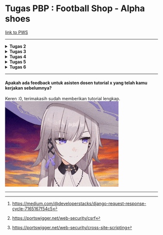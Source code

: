 # Tugas PBP : Football Shop - Alpha shoes
[link to PWS](https://rifqy-pradipta-alphashoes.pbp.cs.ui.ac.id/)


---

<details>
<Summary><b>Tugas 2</b></Summary>

## checklist:
- [x] Membuat sebuah proyek Django baru.
	- Buat folder baru dan python venv dengan install seluruh requirement untuk setup Django.
	- Buat project baru: `django-admin startproject alpha_shoes`.
- [x] Membuat aplikasi dengan nama main pada proyek tersebut.
	- Buat aplikasi main dengan: `python manage.py startapp main`.
	- Tambahkan `main` pada **settings.py**, spesifiknya pada ==INSTALLED_APPS== agar main dikenali oleh Django.
- [x] Melakukan routing pada proyek agar dapat menjalankan aplikasi main.
	- Buat folder template serta file **main.html** di dalamnya, yang akan menjadi tampilan utama, untuk sekarang hanya display nama toko dan identitas, dalam bentuk placeholder.
	- Data yang akan ditampilkan pada main dibuat pada **views.py**, yang akan me-render **main.html** placeholder dengan value yang dimiliki views.
	- Routing program melalui **urls.py** dengan import **main.views** dan hook **main.urls**(file urls.py pada `main/`) ke **urls.py** pada direktori proyek `alpha_shoes/`.
- [x] Membuat model pada aplikasi main dengan nama Product dan memiliki atribut wajib sebagai berikut.

``` 
- name sebagai nama item dengan tipe CharField.
- price sebagai harga item dengan tipe IntegerField.
- description sebagai deskripsi item dengan tipe TextField.
- thumbnail sebagai gambar item dengan tipe URLField.
- category sebagai kategori item dengan tipe CharField.
- is_featured sebagai status unggulan item dengan tipe BooleanField
```

- pada models, saya menggunakan:
    - id(sebagai primary key database), 
    - name sebagai CharField, 
    - price sebagai PositiveIntegerField, 
    - description sebagai TextField, 
    - thumbnail sebagai URLField, 
    - size sebagai CharField, dan 
    - stock sebagai PositiveIntegerField.

- karena Shoe dapat memiliki berbagai size, saya menggunakan class tambahan bernama ShoeSize yang menjadi database kedua untuk melakukan store terhadap masing-masing dari size dan stok tiap sepatu. Berikut adalah model yang saya buat:


```python
class Shoes(models.Model):
    id = models.UUIDField(primary_key=True, default=uuid.uuid4, editable=False)
    name = models.CharField(max_length=255)
    price = models.PositiveIntegerField(default=0)
    description = models.TextField(blank=True)
    thumbnail = models.URLField(blank=True, null=True)

    def __str__(self):
        return self.name

    @property
    def total_stock(self):
        return sum(s.stock for s in self.sizes.all())

    @property
    def is_available(self):
        return self.total_stock > 0

    def decrease_stock(self, size, amount=1):
        size_row = self.sizes.get(size=size)
        if amount < 0:
            raise ValueError("tidak dapa negatif")
        if size_row.stock < amount:
            raise ValueError("stock tidak cukup")
        size_row.stock -= amount
        size_row.save()


class ShoeSize(models.Model):
    shoes = models.ForeignKey(Shoes, on_delete=models.CASCADE, related_name='sizes')
    size = models.CharField(max_length=2, choices=SIZE_CHOICES)
    stock = models.PositiveIntegerField(default=0)

    class Meta:
        unique_together = ('shoes', 'size')
```

- [x] Membuat sebuah fungsi pada views.py untuk dikembalikan ke dalam sebuah template HTML yang menampilkan nama aplikasi serta nama dan kelas kamu.
	- hal ini sudah saya lakukan bersamaan dengan routing diatas untuk mempersingkat waktu.
- [x] Membuat sebuah routing pada urls.py aplikasi main untuk memetakan fungsi yang telah dibuat pada views.py.
	-  hal ini juga sudah saya lakukan bersamaan dengan routing diatas untuk mempersingkat waktu.
- [x] Melakukan deployment ke PWS terhadap aplikasi yang sudah dibuat sehingga nantinya dapat diakses oleh teman-temanmu melalui Internet.
	- push project ke git PWS.
	- karena segala credential tidak dimasukkan dalam push, maka harus dilakukan setup environs pada PWS dengan credential-credential yang diperlukan.
	- PWS akan runserver dengan sendirinya.
- [x] Membuat sebuah README.md yang berisi tautan menuju aplikasi PWS yang sudah di-deploy, serta jawaban dari beberapa pertanyaan berikut.
---
##  Bagan  penjelasan mengenai kaitan antara urls.py, views.py, models.py, dan berkas html.
![](https://miro.medium.com/v2/resize:fit:1100/format:webp/1*K-o5Vn65A7PJZTSrlsm2rQ.jpeg)

*gambar diambil dari. [^1]*
keempat file tersebut sangat berkaitan karena:
- `urls.py` (proyek & app): Mencocokkan URL → menentukan view mana dipanggil.
- `views.py`: Menerima request, (opsional) ambil data di `models.py`, lalu panggil **template** dengan context → print `HttpResponse`.
- `models.py`: Sumber data, desain tabel dan isinya(variabel) yang akan dipakai **view**.
- `templates/*.html`: Presentasi, menampilkan data yang dikirim **view** ke user dalam bentuk HTML.
Keempatnya terhubung menjadi: **URL → View → Model → Template → Response**.

---
## Peran settings.py dalam proyek Django
`settings.py` adalah **pusat konfigurasi proyek Django**. Semua pengaturan, dimulai dari database, lokasi aplikasi, lokasi template, hingga security disatukan dalam satu tempat, sehingga proyek bisa berjalan konsisten dan mudah diatur.
## Cara Kerja Migrasi Database di Django

Migrasi digunakan untuk menjaga sinkronisasi antara **models.py** dan **database**.
1. Buat/Ubah model di `models.py`.
2. Jalankan:
    ```bash
    python manage.py makemigrations
    ```
    Django membuat **file migrasi**.
3. Jalankan:
    ```bash
    python manage.py migrate
    ```
    Django mengeksekusi file migrasi, membuat atau mengubah tabel sesuai model.

Dengan migrasi, perubahan struktur database bisa **dilacak, dikelola, dan dijalankan otomatis** tanpa harus menulis kembali database secara manual.

---
## Kenapa Django?
Karena Django mencakup *FullStack* development sehingga dapat mengatur *FrontEnd* dan *BackEnd* secara mudah untuk pemula. Dengan menggunakan ==python==, Django menjadi alternatif yang banyak digunakan untuk pemula yang baru mempelajari dapat mengikuti dengan mudah disertai dengan dokumentasi yang lengkap.


</details>
<details>
<summary><b>Tugas 3</b></summary>

## checklist:
- [x] Tambahkan 4 fungsi `views` baru untuk melihat objek yang sudah ditambahkan dalam format XML, JSON, XML _by ID_, dan JSON _by ID_.
	- function baru dibuat pada views.py untuk menampilkan format-format tersebut.
- [x] Membuat routing URL untuk masing-masing `views` yang telah ditambahkan pada poin 1.
	```python
	path('create-shoes/', create_shoes, name='create_shoes'),
	path('shoes/<str:id>/', show_shoes, name='show_shoes'),
	path('xml/', show_xml, name='show_xml'),
	path('json/', show_json, name='show_json'),
	path('xml/<str:shoes_id>/', show_xml_by_id, name='show_xml_by_id'),
	path('json/<str:shoes_id>/', show_json_by_id, name='show_json_by_id'),
	```
- [x] Membuat halaman yang menampilkan data objek model yang memiliki tombol "Add" yang akan redirect ke halaman `form`, serta tombol "Detail" pada setiap data objek model yang akan menampilkan halaman detail objek.
	```html
	<a href="{% url 'main:create_shoes' %}">
		<button>+ Add Shoes</button>
	</a>
	
	...
	...
	...
	
	<a href="{% url 'main:show_shoes' shoes.id %}">
		<button>Detail</button>
	</a>
	```
- [x] Membuat halaman `form` untuk menambahkan objek model pada app sebelumnya.

```python
class ShoesForm(ModelForm):
	class Meta:
		model = Shoes
		fields = ["name", "price", "description", "thumbnail"]
```

- [x] Membuat halaman yang menampilkan detail dari setiap data objek model.
	Cek **shoes_details.html** pada /main/template/shoes_details.html
---
##  Pengunaan *data delivery* pada sebuah platform.

Pada kasus project kali ini, data delivery yang dipakai adalah input user pada form yang di kirim ke database server sehingga data sepatu tetap tersimpan pada database. Hal ini diperlukan untuk mempermudah interaksi user dengan server.

---
## JSON or XML?
Menurut saya, json memiliki format yang lebih mudah dibaca dari sisi pengguna sehingga mempermudah pengolahan data tersebut. Kepopuleran JSON mungkin juga karena hal tersebut, ditambah pengolahan JSON juga dapat langsung diolah oleh javascript.
## fungsi dari method `is_valid()`
`is_valid()` digunakan untuk mengecek input dari form user agar sesuai dengan dengan field model yang sudah di define pada *models.py*.
## Fungsi **csrf_token**
**csrf_token** digunakan untuk mengecek apakah csrf tersebut berasal dari website kita atau berasal dari sumber yang tidak diketahui yang menyebabkan terjadinya CSRF vulnerability[^2]. Maka dari itu penggunaan token dibutuhkan untuk mencegah terjadinya hal-hal yang tidak diinginkan.

## Postman
<details>
<summary><b>Photos</b></summary>

![](assets/postman1.png)
![](assets/postman2.png)
![](assets/postman3.png)
![](assets/postman4.png)
![](assets/postman5.png)

</details>

</details>

<details>
<summary><b>Tugas 4</b></summary>

## checklist:
- [x] Mengimplementasikan fungsi registrasi, login, dan logout untuk memungkinkan pengguna mengakses aplikasi sebelumnya sesuai dengan status login/logoutnya..
	Fungsi register, login, dan logout dibuat pada *views.py*
- [x] Membuat **dua** (2) akun pengguna dengan masing-masing **tiga** (3) _dummy data_ menggunakan model yang telah dibuat sebelumnya untuk setiap akun **di lokal**.
	- User 1:
	![](assets/SS-user1.png)
	- User 2:
	![](assets/SS-user2.png)

- [x] Menghubungkan model `Product` dengan `User`.
	Menambahkan user pada product database dan mengaitkannya menjadi seller user saat add product. Jadi jika user melakukan click detail product seller akan ditampilkan sebagai seller yang menjual sepatu. ![](assets/detail_seller.png)
	
- [x] Menampilkan detail informasi pengguna yang sedang _logged in_ seperti _username_ dan menerapkan _cookies_ seperti `last_login` pada halaman utama aplikasi.
	penerapan `last_login` hanya tinggal menambahkan  `last_login': request.COOKIES.get('last_login', 'Never')` pada context di **views.py**. Sedangkan untuk menampilkan username yang sedang login dapat dilakukan dengan mengganti hardcoded username dengan `request.user.username`

---
##  Pertanyaan dan Jawaban:
#### Apa itu Django `AuthenticationForm`? Jelaskan juga kelebihan dan kekurangannya.
`AuthenticationForm` adalah form bawaan dari `django.contrib.auth.forms` yang menyediakan field *username* dan *password*, melakukan validasi credential melalui `authenticate()` dan menyediakan `form.get_user()` bila valid.
**Kelebihan:**
- Praktis karena merupakan template siap pakai untuk proses login.
- Terintegrasi dengan sistem auth Django.
- Aman, karena hanya menerima credential sesuai format, ada simple cek bila username dan password mirip.
**Kekurangan:**
- UI sederhana, perlu styling tambahan.
- Tidak ada proteksi brute-force.
#### Apa perbedaan antara autentikasi dan otorisasi? Bagaiamana Django mengimplementasikan kedua konsep tersebut?
**Autentikasi (Authentication)** adalah verifikasi identitas, menandakan siapa yang sedang login saat ini.
- Django menggunakan `authenticate()` lalu `login(request, user)`.
- Form menggunakan `AuthenticationForm` untuk memfasilitasi input + validasi.

**Otorisasi (Authorization)** adalah pengecekan hak akses, menandakan user yang sedang login saat ini dapat mengakses apa saja.
- Modifier `@login_required` untuk memberikan authorization hanya kepada user yang sudah melakukan register dan login, jika tidak produk tidak akan ditampilkan dan di forward ke page login.
#### Apa saja kelebihan dan kekurangan _session_ dan _cookies_ dalam konteks menyimpan _state_ di aplikasi web?
**Session (server-side dan cookie hanya menyimpan session id)**
- **Kelebihan:**
    - Lebih aman karena data tidak disimpan di client.
    - Bisa menyimpan data besar & kompleks.
- **Kekurangan:**
    - Memerlukan storage server sendiri untuk menyimpan session tersebut.
    - Perlu perhatian jika ingin melakukan modifikasi storage, jika terhapus dengan tidak sengaja akan menjadi rumit.

**Cookies (client-side)**
- **Kelebihan:**
    - Simpel; tidak butuh storage server.
    - Cocok untuk setting yang tidak terlalu banyak, misal hanya asal user(ex: ID).
- **Kekurangan:**
    - Terbatas ukuran, hanya sekitar ~4KB.
    - Dikirim tiap request.
    - Rentan dimodifikasi oleh user lain.
    - Rentan dicuri melalui XSS jika tidak `HttpOnly`.
#### Apakah penggunaan _cookies_ aman secara _default_ dalam pengembangan web, atau apakah ada risiko potensial yang harus diwaspadai? Bagaimana Django menangani hal tersebut?
Tidak. Cookie **tidak otomatis** aman, ada beberapa risiko seperti XSS, MITM, CSRF, dan tampering.
**Risiko potensial:**
- XSS → pencurian cookie jika function javascript tidak aman[^3].
- Sniffing → bocor bila tidak `Secure` + HTTP, hacker dapat memotong interaksi user dengan server melalui monitor mode dan melakukan sniffing pada network jika dilakukan pada protokol yang tidak aman seperti HTTP, baiknya gunakan HTTPS.
- CSRF → eksploitasi session cookie antar site.
- Tampering → mengubah nilai cookie biasa, biasanya menggubah variabel role menjadi admin jika tidak dilakukan validasi.
**Bagaimana Django mengatasi:**
- Default session cookie (`sessionid`) + server-side session storage → data sensitif tidak di client, sehingga penyerangan diatas sulit dilakukan.
- `CsrfViewMiddleware` + `{% csrf_token %}` mencegah CSRF.

</details>

</details>

<details>
<summary><b>Tugas 5</b></summary>

## checklist:
- [x]  Implementasikan fungsi untuk menghapus dan mengedit _product_.
```python
@login_required(login_url='/login')
def edit_shoes(request, id):
    shoes = get_object_or_404(Shoes, pk=id)
    if request.method == "POST":
        form = ShoesForm(request.POST, instance=shoes)
        formset = SizeFormSet(request.POST, instance=shoes)
        if form.is_valid() and formset.is_valid():
            form.save()
            formset.save()
            messages.success(request, "Shoes updated!")
            return redirect('main:show_main')
    else:
        form = ShoesForm(instance=shoes)
        formset = SizeFormSet(instance=shoes)
    return render(request, "edit_shoes.html", {"form": form, "formset": formset, "shoes": shoes})

def delete_shoes(request, id):
    shoes = get_object_or_404(Shoes, pk=id)
    shoes.delete()
    return HttpResponseRedirect(reverse('main:show_main'))
```
- [x] Kustomisasi desain pada _template_ HTML yang telah dibuat pada tugas-tugas sebelumnya menggunakan CSS atau CSS framework (seperti Bootstrap, Tailwind, Bulma) dengan ketentuan sebagai berikut:
	- [x] Kustomisasi halaman _login_, _register_, tambah _product_, edit _product_, dan detail _product_ semenarik mungkin. 
	- [x] Kustomisasi halaman daftar _product_ menjadi lebih menarik dan _responsive_. Kemudian, perhatikan kondisi berikut:
		- [x] Jika pada aplikasi belum ada _product_ yang tersimpan, halaman daftar _product_ akan menampilkan gambar dan pesan bahwa belum ada _product_ yang terdaftar.
		- [x] Jika sudah ada _product_ yang tersimpan, halaman daftar _product_ akan menampilkan detail setiap _product_ dengan menggunakan _**card**_ (**tidak boleh sama persis dengan desain pada Tutorial!**).
	pertama library tailwind dimuat di base.html. Disini saya menggunakan warna mirip web sepatu *nike*. **login.html** dan **register.html** diberi background memakai `static/image/background.jpg`. **shoes_detail.html** menampilkan judul, harga, stok, status, gambar produk atau fallback `noproduct.png`, daftar ukuran, serta tombol *Edit/Delete* untuk pemilik. 
- [x] Untuk setiap _**card product**_, buatlah dua buah _button_ untuk mengedit dan menghapus _product_ pada _**card**_ tersebut!
	Di **main.html**:
	- Kondisi `{% if not shoes_list %}` menampilkan panel sederhana berisi gambar **noproduct.png**, judul “No products yet”, dan tombol “Add Shoes”.
	- Jika ada, buat grid responsif Tailwind: `grid grid-cols-1 md:grid-cols-2 lg:grid-cols-3 gap-6` dan setiap item merender partial **card_shoe.html**.
	- Jika `shoes.thumbnail` ada -> tampilkan gambar. Jika tidak -> fallback ke **noimage.png** agar selalu ada visual. Yang ditampilkan adalah judul, harga, total stok, link “Details”.
    - Tombol *Edit/Delete* muncul hanya bila `user.is_authenticated and shoes.user == user`.
- [x] Buatlah _navigation bar_ (_navbar_) untuk fitur-fitur pada aplikasi yang _responsive_ terhadap perbedaan ukuran _device_, khususnya _mobile_ dan _desktop_.
	pada **card_shoe.html**:
```html
{% if user.is_authenticated and shoes.user == user %}
  <div class="flex items-center gap-3 text-sm">
    <a href="{% url 'main:edit_shoes' shoes.id %}" class="text-black hover:underline">Edit</a>
    <a href="{% url 'main:delete_shoes' shoes.id %}" class="text-black hover:underline">Delete</a>
  </div>
{% endif %}
```
	
Tombol hanya terlihat untuk pemilik produk, namun **pengamanan utama** tetap ada di view (cek kepemilikan) agar aman walau tombol disembunyikan.

---
##  Pertanyaan dan Jawaban:
#### Jika terdapat beberapa CSS selector untuk suatu elemen HTML, jelaskan urutan prioritas pengambilan CSS selector tersebut!
1. `!important`
2. **Inline style** pada elemen (mis. `<div style="color:red">`)
3. **ID selector** (`#header`)
4. **Class / attribute / pseudo-class** (`.btn`, `[type="text"]`, `:hover`)
5. **Element / pseudo-element** (`h1`, `p`, `::after`)
6. **Urutan muncul**: jika prioritas sama, **deklarasi yang paling akhir** ditulis menang
contoh:
`<h1 id="title" class="headline">Hello</h1>`
```css
h1 { color: black; }               /* -> black */
.headline { color: blue; }         /* -> blue > black */
#title { color: green; }           /* -> green > blue > black */
#title { color: orange !important; } /* -> orange > green > blue > black */
```
#### Mengapa _responsive design_ menjadi konsep yang penting dalam pengembangan aplikasi _web_? Berikan contoh aplikasi yang sudah dan belum menerapkan _responsive design_, serta jelaskan mengapa!
Karena pengguna dari web service berasal dari berbagai device, mulai dari handphone, laptop, pc, atau bahkan tv. Penggunaan responsive desing penting agar web memiliki accesibility yang bagus sehingga user experience tidak terganggu. 

Kebanyakan applikasi e-commerce sekarang sudah menerapkan responsive design, seperti tokopedia dan shopee. Sedangkan, untuk web yang belum menerapkan responsive design yaitu seperti contoh [berikut](https://dequeuniversity.com/library/responsive/1-non-responsive), teks pada unresponsive design tidak menyesuaikan device pengguna sehingga sebagian teks tidak akan terbaca.
#### Jelaskan perbedaan antara _margin_, _border_, dan _padding_, serta cara untuk mengimplementasikan ketiga hal tersebut!
penggambaran CSS Box adalah sebagai berikut:
![](assets/cssbox.png)
- **Padding**: ruang **di dalam** border, mengelilingi konten.
- **Border**: garis tepi mengelilingi padding + konten.
- **Margin**: ruang **di luar** border, memisahkan elemen dari elemen lain.
contoh:
```css
.box {
  /* content di tengah */
  padding: 16px;            /* ruang dalam, menambah “isi” kotak */
  border: 2px solid #E5E5E5;/* garis tepi */
  margin: 24px;             /* jarak ke elemen lain di sekeliling */
}
```
#### Jelaskan konsep _flex box_ dan _grid layout_ beserta kegunaannya!
*flex box* merupakan layout **1 dimensi** (baris atau kolom). Cocok untuk menyusun item sejajar. Biasannya digunakan pada navbar atau menampilkan card dengan model 1 arah. Punya properti inti: `display:flex`, `gap`, `justify-content`, `align-items`, `flex-direction`.

*grid layout* punya konsep seperti namanya, yaitu membagi ruang menjadi baris dan kolom seperti tabel. Cocok untuk menampilkan banyak produk dalam 1 page. Punya properti inti: `display:grid`, `grid-template-columns`, `grid-template-rows`, `gap`.

</details>

</details>

<details>
<summary><b>Tugas 6</b></summary>

## checklist:
- [x]  Mengubah fitur - fitur tugas sebelumnya menggunakan AJAX.
	- [x] Fitur CRUD (Create Read Update Delete) product menggunakan AJAX (tidak boleh menggunakan dari context render kecuali untuk keperluan AJAX). 
	- [x] Mengubah Login dan Register menggunakan AJAX.
- [x] Tampilan baru
	- [x]  Membuat tombol yang akan menampilkan modal untuk _create_ dan _update_ product dalam bentuk form.
	- [x] Membuat modal konfirmasi saat pengguna ingin menghapus product
	- [x] Saat melakukan aksi dari modal, product akan di-_refresh_ tanpa perlu melakukan _reload_ halaman (Refresh melalui browser).
	- [x] Membuat tombol _refresh_ yang akan menampilkan list product terbaru tanpa perlu _reload_ halaman (Refresh melalui browser)
	- [x] Membuat _Loading_, _Empty_, dan _Error_ state melalui Javascript.
	- [x] Menampilkan Toast saat _create_, _update_, atau _delete_ product dan saat _login_, _logout_, dan _register_ **(tidak boleh sama persis dengan tutorial)**.
---
##  Pertanyaan dan Jawaban:
#### Apa perbedaan antara synchronous request dan asynchronous request?
- **Synchronous:** User menunggu respons sebelum lanjut. UI tidak berubah dan bergerak sampai server membalas.
- **Asynchronous:** User tidak menunggu. UI tetap responsif dan ketika respons datang, handler dijalankan.
#### Bagaimana AJAX bekerja di Django (alur request–response)?
1. User melakukan suatu event dan menjalankan script JS.
2. JS mengirim HTTP request ke URL Django tanpa reload halaman.
3. URL Django memetakan request ke view.
4. View Django memproses dan balas JSON.
5. Client menerima JSON.
6. Render ulang sebagian halaman (misal ada perubahan di `grid.innerHTML = ...`).
7. Tampilkan **loading/empty/error** state sesuai hasil.
8. Tampilkan **toast** pada success/error.
#### Apa keuntungan menggunakan AJAX dibandingkan render biasa di Django?
- **Tanpa reload**, hanya bagian tertentu yang berubah (grid produk, modal), UX lebih bagus.
- **State terjaga**, filter “My Products”, posisi scroll, dan modal tidak hilang.
- **Feedback jelas**, bisa menampilkan loading/empty/error state + toast.
- **Hemat data**, kirim JSON, bukan HTML penuh.
- **API-friendly**, endpoint JSON bisa dipakai aplikasi lain.
#### Bagaimana cara memastikan keamanan saat menggunakan AJAX untuk fitur Login dan Register di Django?
1. CSRF
```js
fetch("{% url 'main:login_ajax' %}", {
  method: 'POST',
  headers: { 'X-CSRFToken': getCSRF() },
  body: new FormData(form),
  credentials: 'same-origin'
})
```
2. HTTPS
3. Cookie & session aman
#### Bagaimana AJAX mempengaruhi pengalaman pengguna (User Experience) pada website?
- **Lebih cepat**: interaksi CRUD terasa instan (tanpa pindah halaman) karena langsung diubah di user side.
- **Konten lebih update**: loading/empty/error state di lokal, sehingga user paham apa yang terjadi.
- **Notifikasi ringan**: toast pada create/update/delete/login/register, tidak mengganggu alur.
- **Modal**: form di modal (create/edit) mengurangi redirect site.

</details>

</details>

---

#### Apakah ada feedback untuk asisten dosen tutorial x yang telah kamu kerjakan sebelumnya?
Keren :0, terimakasih sudah memberikan tutorial lengkap.
![](assets/yeah.gif)

---
[^1]:https://medium.com/@developerstacks/django-request-response-cycle-7165167f54c5
[^2]:https://portswigger.net/web-security/csrf
[^3]:https://portswigger.net/web-security/cross-site-scripting